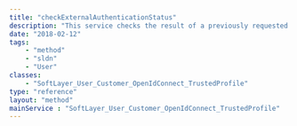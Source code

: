 ```yaml
---
title: "checkExternalAuthenticationStatus"
description: "This service checks the result of a previously requested external authentication. [SoftLayer_Container_User_Customer_External_Binding_Phone](/reference/datatypes/SoftLayer_Container_User_Customer_External_Binding_Phone) container can be used for this service. Make sure to set the [SoftLayer_Container_User_Customer_External_Binding_Phone::authenticationToken](/reference/datatypes/$1/#$2) that is generated by [SoftLayer_User_Customer](/reference/datatypes/SoftLayer_User_Customer) service. "
date: "2018-02-12"
tags:
    - "method"
    - "sldn"
    - "User"
classes:
    - "SoftLayer_User_Customer_OpenIdConnect_TrustedProfile"
type: "reference"
layout: "method"
mainService : "SoftLayer_User_Customer_OpenIdConnect_TrustedProfile"
---
```


